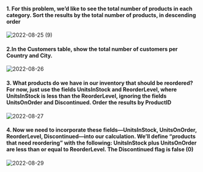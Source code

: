#### 1. For this problem, we’d like to see the total number of products in each category. Sort the results by the total number of products, in descending order

![2022-08-25 (9)](https://user-images.githubusercontent.com/111266884/186732863-19bb8d66-539d-4a37-af47-f14e737c9422.png)

#### 2.In the Customers table, show the total number of customers per Country and City.

![2022-08-26](https://user-images.githubusercontent.com/111266884/186953344-402979b4-d9d6-49c1-8c90-7d2c542ab22b.png)

#### 3. What products do we have in our inventory that should be reordered? For now, just use the fields UnitsInStock and ReorderLevel, where UnitsInStock is less than the ReorderLevel, ignoring the fields UnitsOnOrder and Discontinued. Order the results by ProductID

![2022-08-27](https://user-images.githubusercontent.com/111266884/187039463-70e5ac54-61a8-4aeb-86c7-d81e5c01a573.png)

#### 4. Now we need to incorporate these fields—UnitsInStock, UnitsOnOrder, ReorderLevel, Discontinued—into our calculation. We’ll define “products that need reordering” with the following: UnitsInStock plus UnitsOnOrder are less than or equal to ReorderLevel. The Discontinued flag is false (0)

![2022-08-29](https://user-images.githubusercontent.com/111266884/187206316-fbd03179-c2d0-473d-824f-730782ef104a.png)

